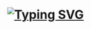 # [![Typing SVG](https://readme-typing-svg.demolab.com?font=Fira+Code&pause=1000&random=false&width=435&lines=MJU-CLASSTIME)](https://git.io/typing-svg)

